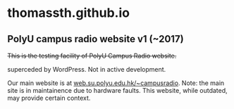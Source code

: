 # thomassth.github.io

## PolyU campus radio website v1 (~2017)

~~This is the testing facility of PolyU Campus Radio website.~~ 

superceded by WordPress. Not in active development.

Our main website is at <a href="web.su.polyu.edu.hk/~campusradio">web.su.polyu.edu.hk/~campusradio</a>.
Note: the main site is in maintainence due to hardware faults. This website, while outdated, may provide certain context.
